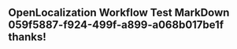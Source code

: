 <properties
ms.topic="hero-topic"
ms.test1="hero-topic"
ms.test2="test"/>

## OpenLocalization Workflow Test MarkDown 059f5887-f924-499f-a899-a068b017be1f thanks!
